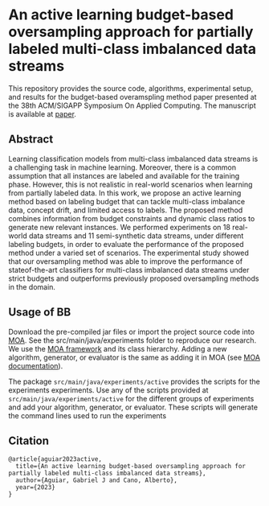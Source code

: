 # An active learning budget-based oversampling approach for partially labeled multi-class imbalanced data streams

This repository provides the source code, algorithms, experimental setup, and results for the budget-based overamspling method paper presented at the 38th ACM/SIGAPP Symposium On Applied Computing. The manuscript is available at [paper](https://www.researchgate.net/profile/Gabriel-Aguiar-3/publication/367992827_An_active_learning_budget-based_oversampling_approach_for_partially_labeled_multi-class_imbalanced_data_streams/links/63dbd32164fc8606380b21bb/An-active-learning-budget-based-oversampling-approach-for-partially-labeled-multi-class-imbalanced-data-streams.pdf).

## Abstract 
Learning classification models from multi-class imbalanced data streams is a challenging task in machine learning. 
Moreover, there is a common assumption that all instances are labeled and available for the training phase. However, this is not realistic in real-world
scenarios when learning from partially labeled data. In this work, we
propose an active learning method based on labeling budget that can
tackle multi-class imbalance data, concept drift, and limited access
to labels. The proposed method combines information from budget
constraints and dynamic class ratios to generate new relevant
instances. We performed experiments on 18 real-world data streams
and 11 semi-synthetic data streams, under different labeling budgets,
in order to evaluate the performance of the proposed method under
a varied set of scenarios. The experimental study showed that our
oversampling method was able to improve the performance of stateof-the-art classifiers for multi-class imbalanced data streams under
strict budgets and outperforms previously proposed oversampling
methods in the domain.


## Usage of BB

Download the pre-compiled jar files or import the project source code into [MOA](https://github.com/Waikato/moa). See the src/main/java/experiments folder to reproduce our research. We use the [MOA framework](https://moa.cms.waikato.ac.nz/) and its class hierarchy. Adding a new algorithm, generator, or evaluator is the same as adding it in MOA (see [MOA documentation](https://moa.cms.waikato.ac.nz/documentation/)).

The package `src/main/java/experiments/active` provides the scripts for the experiments experiments. Use any of the scripts provided at `src/main/java/experiments/active` for the different groups of experiments and add your algorithm, generator, or evaluator. These scripts will generate the command lines used to run the experiments

## Citation
```
@article{aguiar2023active,
  title={An active learning budget-based oversampling approach for partially labeled multi-class imbalanced data streams},
  author={Aguiar, Gabriel J and Cano, Alberto},
  year={2023}
}
```

